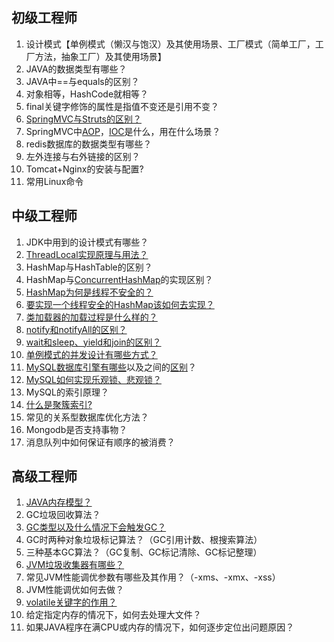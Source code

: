 ## 初级工程师

1. 设计模式【单例模式（懒汉与饱汉）及其使用场景、工厂模式（简单工厂，工厂方法，抽象工厂）及其使用场景】
2. JAVA的数据类型有哪些？
3. JAVA中==与equals的区别？
4. 对象相等，HashCode就相等？
5. final关键字修饰的属性是指值不变还是引用不变？
6. [SpringMVC与Struts的区别？](http://blog.csdn.net/wan23333/article/details/78669692)
7. SpringMVC中[AOP](http://www.importnew.com/24305.html)，[IOC](http://www.importnew.com/13619.html)是什么，用在什么场景？
8. redis数据库的数据类型有哪些？
9. 左外连接与右外链接的区别？
10. Tomcat+Nginx的安装与配置?
11. 常用Linux命令


## 中级工程师

1. JDK中用到的设计模式有哪些？
2. [ThreadLocal实现原理与用法？](http://blog.csdn.net/qq_24693837/article/details/70432058)
3. HashMap与HashTable的区别？
4. HashMap与[ConcurrentHashMap](http://www.importnew.com/22007.html)的实现区别？
5. [HashMap为何是线程不安全的？](http://blog.csdn.net/mydreamongo/article/details/8960667)
6. [要实现一个线程安全的HashMap该如何去实现？](http://liqianglv2005.iteye.com/blog/2025016)
7. [类加载器的加载过程是什么样的？](http://blog.csdn.net/briblue/article/details/54973413)
8. [notify和notifyAll的区别？](https://www.zhihu.com/question/37601861)
9. [wait和sleep、yield和join的区别？](https://www.cnblogs.com/loren-Yang/p/7538482.html)
10. [单例模式的并发设计有哪些方式？](](https://www.cnblogs.com/zhaoyan001/p/6365064.html))
11. [MySQL数据库引擎有哪些](https://www.cnblogs.com/0201zcr/p/5296843.html)以及之间的[区别](https://www.zhihu.com/question/20596402)？
12. [MySQL如何实现乐观锁、悲观锁？](https://www.cnblogs.com/zhiqian-ali/p/6200874.html)
13. MySQL的索引原理？
14. [什么是聚簇索引?](https://www.cnblogs.com/wyy123/p/6269875.html)
15. 常见的关系型数据库优化方法？
16. Mongodb是否支持事物？
17. 消息队列中如何保证有顺序的被消费？


## 高级工程师

1. [JAVA内存模型？](http://blog.csdn.net/javazejian/article/details/72772461)
2. GC垃圾回收算法？
3. [GC类型以及什么情况下会触发GC？](http://blog.csdn.net/yhyr_ycy/article/details/52566105)
4. GC时两种对象垃圾标记算法？（GC引用计数、根搜索算法）
5. 三种基本GC算法？（GC复制、GC标记清除、GC标记整理）
6. [JVM垃圾收集器有哪些？](https://www.cnblogs.com/ityouknow/p/5614961.html)
7. 常见JVM性能调优参数有哪些及其作用？（-xms、-xmx、-xss）
8. JVM性能调优如何去做？
9. [volatile关键字的作用？](http://www.importnew.com/24082.html)
10. 给定指定内存的情况下，如何去处理大文件？
11. 如果JAVA程序在满CPU或内存的情况下，如何逐步定位出问题原因？